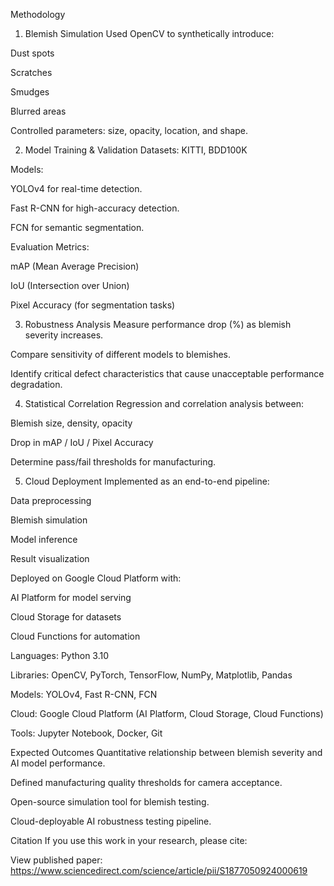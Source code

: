 Methodology
1. Blemish Simulation
Used OpenCV to synthetically introduce:

Dust spots

Scratches

Smudges

Blurred areas

Controlled parameters: size, opacity, location, and shape.

2. Model Training & Validation
Datasets: KITTI, BDD100K

Models:

YOLOv4 for real-time detection.

Fast R-CNN for high-accuracy detection.

FCN for semantic segmentation.

Evaluation Metrics:

mAP (Mean Average Precision)

IoU (Intersection over Union)

Pixel Accuracy (for segmentation tasks)

3. Robustness Analysis
Measure performance drop (%) as blemish severity increases.

Compare sensitivity of different models to blemishes.

Identify critical defect characteristics that cause unacceptable performance degradation.

4. Statistical Correlation
Regression and correlation analysis between:

Blemish size, density, opacity

Drop in mAP / IoU / Pixel Accuracy

Determine pass/fail thresholds for manufacturing.

5. Cloud Deployment
Implemented as an end-to-end pipeline:

Data preprocessing

Blemish simulation

Model inference

Result visualization

Deployed on Google Cloud Platform with:

AI Platform for model serving

Cloud Storage for datasets

Cloud Functions for automation

Languages: Python 3.10

Libraries: OpenCV, PyTorch, TensorFlow, NumPy, Matplotlib, Pandas

Models: YOLOv4, Fast R-CNN, FCN

Cloud: Google Cloud Platform (AI Platform, Cloud Storage, Cloud Functions)

Tools: Jupyter Notebook, Docker, Git

Expected Outcomes
Quantitative relationship between blemish severity and AI model performance.

Defined manufacturing quality thresholds for camera acceptance.

Open-source simulation tool for blemish testing.

Cloud-deployable AI robustness testing pipeline.

Citation
If you use this work in your research, please cite:

View published paper: https://www.sciencedirect.com/science/article/pii/S1877050924000619
